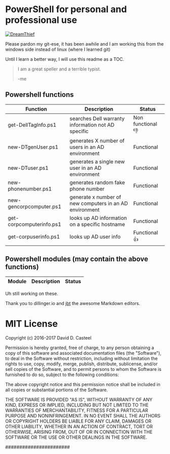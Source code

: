 # PowerShell for personal and professional use
[![DreamThief](https://avatars0.githubusercontent.com/u/1320297?v=4&s=140)](http://www.dreamthief.com)

Please pardon my git-ese, it has been awhile and I am working this from the windows side instead of linux (where I learned git)

Until I learn a better way, I will use this readme as a TOC.

> I am a great speller and a terrible typist.
> 
> -me

##  Powershell functions
| Function | Description | Status |
| ------ | ------ | ------ |
|get-DellTagInfo.ps1 |searches Dell warranty information not AD specific| Non functional :-1: |
|new-DTgenUser.ps1 |generates X number of users in an AD environment| Functional |
|new-DTuser.ps1 |generates a single new user in an AD environment| Functional |
|new-phonenumber.ps1 |generates random fake phone number| Functional |
|new-gencorpcomputer.ps1 |generate x number of new computers in an AD environment| Functional |
|get-corpcomputerinfo.ps1 |looks up AD information on a specific hostname| Functional |
|get-corpuserinfo.ps1 |looks up AD user info| Functional :+1: |


## Powershell modules (may contain the above functions)


| Module | Description | Status |
| ------ | ------ | ------ |
Uh still working on these.

Thank you to dillinger.io  and [jbt]( https://jbt.github.io/markdown-editor) the awesome Markdown editors.

# MIT License

Copyright (c) 2016-2017 David D. Casteel

Permission is hereby granted, free of charge, to any person obtaining a copy
of this software and associated documentation files (the "Software"), to deal
in the Software without restriction, including without limitation the rights
to use, copy, modify, merge, publish, distribute, sublicense, and/or sell
copies of the Software, and to permit persons to whom the Software is
furnished to do so, subject to the following conditions:

The above copyright notice and this permission notice shall be included in all
copies or substantial portions of the Software.

THE SOFTWARE IS PROVIDED "AS IS", WITHOUT WARRANTY OF ANY KIND, EXPRESS OR
IMPLIED, INCLUDING BUT NOT LIMITED TO THE WARRANTIES OF MERCHANTABILITY,
FITNESS FOR A PARTICULAR PURPOSE AND NONINFRINGEMENT. IN NO EVENT SHALL THE
AUTHORS OR COPYRIGHT HOLDERS BE LIABLE FOR ANY CLAIM, DAMAGES OR OTHER
LIABILITY, WHETHER IN AN ACTION OF CONTRACT, TORT OR OTHERWISE, ARISING FROM,
OUT OF OR IN CONNECTION WITH THE SOFTWARE OR THE USE OR OTHER DEALINGS IN THE
SOFTWARE.


#######################
